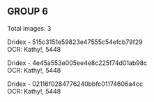 ## GROUP 6
Total images: 3  

Dridex - 515c3151e59823e47555c54efcb79f29  
OCR: Kathy!, 5448  

Dridex - 4e45a553e005ee4e8c225f74d01ab98c  
OCR: Kathy!, 5448  

Dridex - 02116f0284776240bbfc01174606a4cc  
OCR: Kathy!, 5448  

